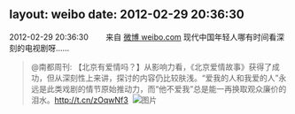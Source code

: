 layout: weibo
date: 2012-02-29 20:36:30
---
<meta name="referrer" content="no-referrer" />

2012-02-29 20:36:30  &nbsp;&nbsp;&nbsp;&nbsp;&nbsp;&nbsp; 来自 <a href="http://weibo.com/" rel="nofollow">微博 weibo.com</a>
现代中国年轻人哪有时间看深刻的电视剧呀……
>  @南都周刊: 【北京有爱情吗？】从影响力看，《北京爱情故事》获得了成功，但从深刻性上来讲，探讨的内容仍比较肤浅。“爱我的人和我爱的人”永远是此类戏剧的情节原始推动力，而“他不爱我”总是能一再换取观众廉价的泪水。http://t.cn/zOqwNf3 ​​​
>  ![图片](https://ww1.sinaimg.cn/large/61d7cd94jw1dqje5k6xm2j.jpg)
